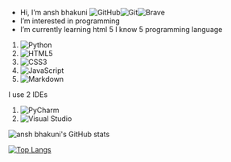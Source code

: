 - Hi, I’m ansh bhakuni ![GitHub](https://img.shields.io/badge/github-%23121011.svg?style=for-the-badge&logo=github&logoColor=white)![Git](https://img.shields.io/badge/git-%23F05033.svg?style=for-the-badge&logo=git&logoColor=white)![Brave](https://img.shields.io/badge/Brave-FB542B?style=for-the-badge&logo=Brave&logoColor=white)
- I’m interested in programming
- I’m currently learning html 5
I know 5 programming language
1. ![Python](https://img.shields.io/badge/python-3670A0?style=for-the-badge&logo=python&logoColor=ffdd54)
2. ![HTML5](https://img.shields.io/badge/html5-%23E34F26.svg?style=for-the-badge&logo=html5&logoColor=white)
3. ![CSS3](https://img.shields.io/badge/css3-%231572B6.svg?style=for-the-badge&logo=css3&logoColor=white)
4. ![JavaScript](https://img.shields.io/badge/javascript-%23323330.svg?style=for-the-badge&logo=javascript&logoColor=%23F7DF1E)
5. ![Markdown](https://img.shields.io/badge/markdown-%23000000.svg?style=for-the-badge&logo=markdown&logoColor=white)

I use 2 IDEs
1. ![PyCharm](https://img.shields.io/badge/pycharm-143?style=for-the-badge&logo=pycharm&logoColor=black&color=black&labelColor=green)
2. ![Visual Studio](https://img.shields.io/badge/Visual%20Studio-5C2D91.svg?style=for-the-badge&logo=visual-studio&logoColor=white)

![ansh bhakuni's GitHub stats](https://github-readme-stats.vercel.app/api?username=ansh&show_icons=true&theme=dark)

[![Top Langs](https://github-readme-stats.vercel.app/api/top-langs/?username=anuraghazra&layout=compact)](https://github.com/anuraghazra/github-readme-stats)



<!---
anshbhakuni123go/anshbhakuni123go is a ✨ special ✨ repository because its `README.md` (this file) appears on your GitHub profile.
You can click the Preview link to take a look at your changes.
--->
